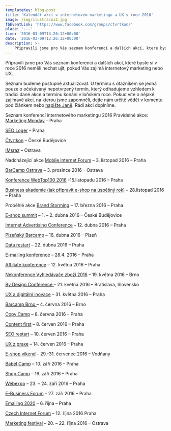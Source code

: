 ```yaml
---
templateKey: blog-post
title: 'Kalendář akcí v internetovém marketingu a UX v roce 2016'
image: /img/ilustracni2.jpg
fbEventLink: 'https://www.facebook.com/groups/ctvrtkon/'
place: '---'
time: '2016-03-09T13:26:12+00:00'
date: '2016-03-09T13:26:12+00:00'
description: >-
    Připravili jsme pro Vás seznam konferencí a dalších akcí, které byste si v roce 2016 neměli nechat ujít, pokud Vás zajímá internetový marketing nebo UX.Seznam budeme postupně aktualizovat....
---
```

  
Připravili jsme pro Vás seznam konferencí a dalších akcí, které byste si v roce 2016 neměli nechat ujít, pokud Vás zajímá internetový marketing nebo UX.

Seznam budeme postupně aktualizovat. U termínu s otazníkem se jedná pouze o očekávaný nepotvrzený termín, který odhadujeme vzhledem k tradici dané akce a termínu konání v loňském roce. Pokud víte o nějaké zajímavé akci, na kterou jsme zapomněli, dejte nám určitě vědět v komentu pod článkem nebo [napište Janě](http://ctvrtkon.cz/kontakt/). Rádi akci doplníme.

Seznam konferencí internetového marketingu 2016 Pravidelné akce: [Marketing Monday](http://www.tuesday.cz/marketing-monday/) – Praha

[SEO Loger](http://www.pavelungr.cz/seologer/) – Praha

[Čtvrtkon](http://ctvrtkon.cz/) – České Budějovice

[IMsraz](http://imsraz.cz/) – Ostrava

Nadcházející akce [Mobile Internet Forum](http://www.tyinternety.cz/kalendar-akci/mobile-internet-forum-2016/) – 3. listopad 2016 – Praha

[BarCamp Ostrava](http://www.barcampostrava.cz/) – 3. prosince 2016 – Ostrava

[Konference WebTop100 2016](http://www.tuesday.cz/akce/konference-webtop100-2016/) -15.listopadu 2016 – Praha

[Business akademie (jak připravit e-shop na úspěšný rok)](http://www.tuesday.cz/akce/jak-pripravit-e-shop-na-uspesny-rok/) – 28.listopad 2016 – Praha

Proběhlé akce [Brand Storming](http://www.tuesday.cz/akce/brandstorming/) – 17. března 2016 – Praha

[E-shop summit](https://www.eshopsummit.cz/) – 1. – 2. dubna 2016 – České Budějovice

[Internet Advertising Conference](http://iac.spir.cz/akce/internet-advertising-conference-2016/) – 12. dubna 2016 – Praha

[Plzeňský Barcamp](https://plzenskybarcamp.cz/) – 16. dubna 2016 – Plzeň

[Data restart](http://www.datarestart.cz/) – 22. dubna 2016 – Praha

[E-mailing konference](http://www.emailingkonference.cz/) – 28.4. 2016 – Praha

[Affiliate konference](http://www.affiliatekonference.cz/) – 12. května 2016 – Praha

[Nekonference Vyhledávače zboží 2016](http://www.besteto.cz/vyhledavace-zbozi-2016) – 19. května 2016 – Brno

[By Design Conference ](http://bydesignconf.co/)– 21. května 2016 – Bratislava, Slovensko

[UX a digitální inovace](http://www.tuesday.cz/akce/ux-a-digitalni-inovace/) – 31. května 2016 – Praha

[Barcamp Brno ](http://www.barcampbrno.cz/2016/index.html)– 4. června 2016 – Brno

[Copy Camp](https://www.facebook.com/copycamp) – 8. června 2016 – Praha

[Content first](http://www.tuesday.cz/akce/content-first-nejlepsi-obsah-roku-2016/) – 8. červen 2016 – Praha

[SEO restart](http://www.seorestart.cz/) – 10. červen 2016 – Praha

[UX z praxe](http://www.uxz.cz/) – 14. červen 2016 – Praha

[E-shop víkend](http://www.eshopvikend.cz/) – 29.-31. červenec 2016 – Vodňany

[Babel Camp](http://www.babelcamp.cz/) – 10. září 2016 – Praha

[Shop Camp](http://www.shopcamp.cz/) – 16. září 2016 – Praha

[Webexpo](http://webexpo.cz/praha2015/) – 23. – 24. září 2016 – Praha

[E-Business Forum](http://www.tuesday.cz/akce/e-business-forum-2016/) – 27. září 2016 – Praha

[Emailing 2020](http://www.emailing2020.cz/) – 6. října – Praha

[Czech Internet Forum](http://www.tuesday.cz/akce/czech-internet-forum-2016/) – 12. října 2016 Praha

[Marketing festival](https://www.marketingfestival.cz/) – 20. – 22. října 2016 – Ostrava